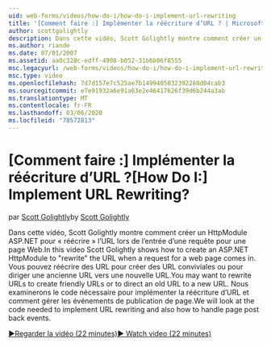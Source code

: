 ```yaml
---
uid: web-forms/videos/how-do-i/how-do-i-implement-url-rewriting
title: '[Comment faire :] Implémenter la réécriture d’URL ? | Microsoft Docs'
author: scottgolightly
description: Dans cette vidéo, Scott Golightly montre comment créer un HttpModule ASP.NET pour « réécrire » l’URL lors de l’entrée d’une requête pour une page Web. Vous souhaiterez peut-être réécrire...
ms.author: riande
ms.date: 07/01/2007
ms.assetid: aa0c328c-edff-4908-b052-31b6b06f8555
msc.legacyurl: /web-forms/videos/how-do-i/how-do-i-implement-url-rewriting
msc.type: video
ms.openlocfilehash: 7d7d157e7c525ae7b1499405032392280d04cab3
ms.sourcegitcommit: e7e91932a6e91a63e2e46417626f39d6b244a3ab
ms.translationtype: MT
ms.contentlocale: fr-FR
ms.lasthandoff: 03/06/2020
ms.locfileid: "78572813"
---
```

# <a name="how-do-i-implement-url-rewriting"></a><span data-ttu-id="055a1-105">[Comment faire :] Implémenter la réécriture d’URL ?</span><span class="sxs-lookup"><span data-stu-id="055a1-105">[How Do I:] Implement URL Rewriting?</span></span>

<span data-ttu-id="055a1-106">par [Scott Golightly](https://github.com/scottgolightly)</span><span class="sxs-lookup"><span data-stu-id="055a1-106">by [Scott Golightly](https://github.com/scottgolightly)</span></span>

<span data-ttu-id="055a1-107">Dans cette vidéo, Scott Golightly montre comment créer un HttpModule ASP.NET pour « réécrire » l’URL lors de l’entrée d’une requête pour une page Web.</span><span class="sxs-lookup"><span data-stu-id="055a1-107">In this video Scott Golightly shows how to create an ASP.NET HttpModule to "rewrite" the URL when a request for a web page comes in.</span></span> <span data-ttu-id="055a1-108">Vous pouvez réécrire des URL pour créer des URL conviviales ou pour diriger une ancienne URL vers une nouvelle URL.</span><span class="sxs-lookup"><span data-stu-id="055a1-108">You may want to rewrite URLs to create friendly URLs or to direct an old URL to a new URL.</span></span> <span data-ttu-id="055a1-109">Nous examinerons le code nécessaire pour implémenter la réécriture d’URL et comment gérer les événements de publication de page.</span><span class="sxs-lookup"><span data-stu-id="055a1-109">We will look at the code needed to implement URL rewriting and also how to handle page post back events.</span></span>

[<span data-ttu-id="055a1-110">&#9654;Regarder la vidéo (22 minutes)</span><span class="sxs-lookup"><span data-stu-id="055a1-110">&#9654; Watch video (22 minutes)</span></span>](https://channel9.msdn.com/Blogs/ASP-NET-Site-Videos/how-do-i-implement-url-rewriting)
